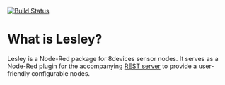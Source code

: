 [![Build Status](https://travis-ci.org/8devices/node-red-contrib-lesley.svg?branch=master)](https://travis-ci.org/8devices/node-red-contrib-lesley)

# What is Lesley?
Lesley is a Node-Red package for 8devices sensor nodes. It serves as a Node-Red plugin for the accompanying [REST server](https://github.com/GiedriusM/wakaama) to provide a user-friendly configurable nodes.
